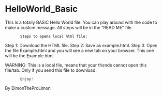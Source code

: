 # HelloWorld_Basic
This Is a totally BASIC Hello World file. You can play around with the code to make a custom message. All steps will be in the “READ ME” file.

           Steps to opena local html file:
           
Step 1: Download the HTML file.
Step 2: Save as example.html.
Step 3: Open the file Example.html and you will see a new tab on your browser. This one will be the Example.html

WARNING: This is a local file, means that your friends cannot open this file/tab. Only if you send this file to download.


           Enjoy!
   
   
   
   
   
   
By DimonTheProLimon

